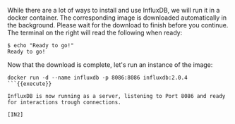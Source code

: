 
While there are a lot of ways to install and use InfluxDB, we will run it in a docker container. The corresponding image is downloaded automatically in the background. Please wait for the download to finish before you continue. The terminal on the right will read the following when ready: 

```
$ echo "Ready to go!"
Ready to go!
```

Now that the download is complete, let's run an instance of the image:

```
docker run -d --name influxdb -p 8086:8086 influxdb:2.0.4
```{{execute}}

InfluxDB is now running as a server, listening to Port 8086 and ready for interactions trough connections.

[IN2]